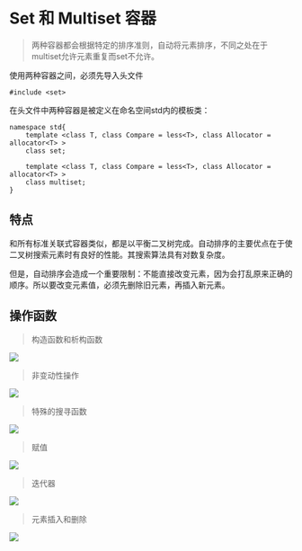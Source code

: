 # Set 和 Multiset 容器
> 两种容器都会根据特定的排序准则，自动将元素排序，不同之处在于multiset允许元素重复而set不允许。

使用两种容器之间，必须先导入头文件

    #include <set>

在头文件中两种容器是被定义在命名空间std内的模板类：

    namespace std{
    	template <class T, class Compare = less<T>, class Allocator = allocator<T> >
    	class set;
    
    	template <class T, class Compare = less<T>, class Allocator = allocator<T> >
    	class multiset;
    }

## 特点
和所有标准关联式容器类似，都是以平衡二叉树完成。自动排序的主要优点在于使二叉树搜索元素时有良好的性能。其搜索算法具有对数复杂度。

但是，自动排序会造成一个重要限制：不能直接改变元素，因为会打乱原来正确的顺序。所以要改变元素值，必须先删除旧元素，再插入新元素。

## 操作函数
> 构造函数和析构函数

![](http://i.imgur.com/VneXhJN.png)

> 非变动性操作

![](http://i.imgur.com/kIqPJzS.png)

> 特殊的搜寻函数

![](http://i.imgur.com/Uz5BiIO.png)

> 赋值

![](http://i.imgur.com/ptEvQOz.png)

> 迭代器

![](http://i.imgur.com/FYOFTAL.png)

> 元素插入和删除

![](http://i.imgur.com/6F6hHIJ.png)

